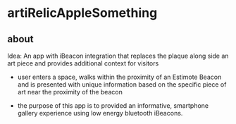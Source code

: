 # artiRelicAppleSomething

## about

Idea: An app with iBeacon integration that replaces the plaque along side an art piece and provides additional context for visitors

- user enters a space, walks within the proximity of an Estimote Beacon and is presented with unique information based on the specific piece of art near the proximity of the beacon

- the purpose of this app is to provided an informative, smartphone gallery experience using low energy bluetooth iBeacons.
